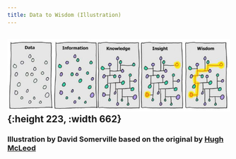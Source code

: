 ```yaml
---
title: Data to Wisdom (Illustration)
---
```


## ![image.png](../assets/image_1619976180221_0.png){:height 223, :width 662}
### Illustration by David Somerville based on the original by [Hugh McLeod](https://twitter.com/hughcards)
